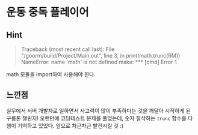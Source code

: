 # 운동 중독 플레이어

## Hint
> Traceback (most recent call last):
  File "/goorm/build/Project/Main.out", line 3, in <module>
    print(math.trunc(RM))
NameError: name 'math' is not defined
make: *** [cmd] Error 1

math 모듈을 import하여 사용해야 한다.

## 느낀점
실무에서 서버 개발자로 일하면서 사고력이 많이 부족하다는 것을 깨달아 시작하게 된 구름톤 챌린지!
오랜만에 코딩테스트 문제를 풀었는데, 숫자 절삭하는 `trunc` 함수를 다행이 기억하고 있었다.
앞으로 차근차근 발전시킬 것 :)